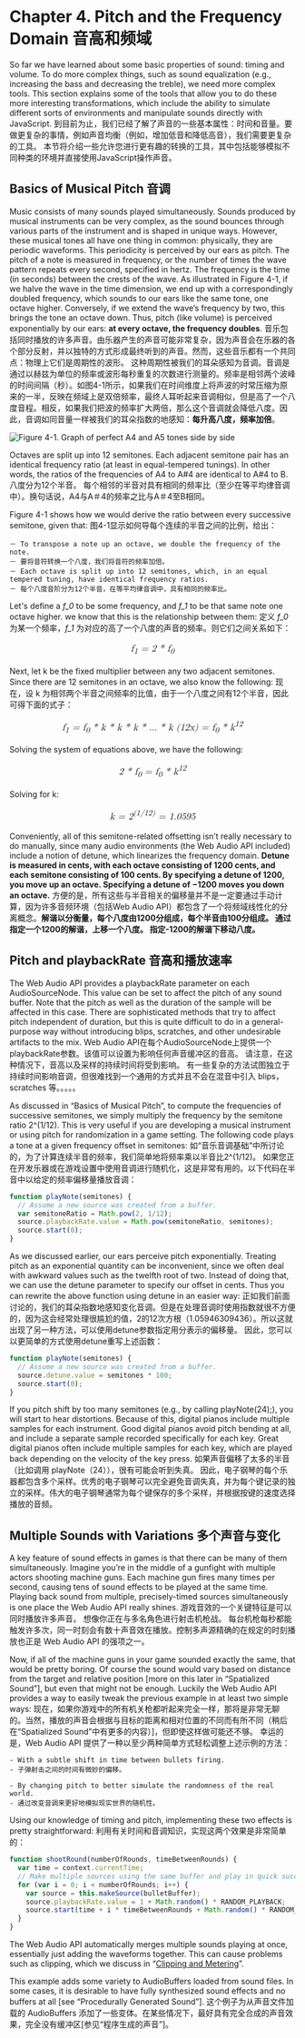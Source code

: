 # Chapter 4. Pitch and the Frequency Domain 音高和频域

So far we have learned about some basic properties of sound: timing and volume. To do more complex things, such as sound equalization (e.g., increasing the bass and decreasing the treble), we need more complex tools. This section explains some of the tools that allow you to do these more interesting transformations, which include the ability to simulate different sorts of environments and manipulate sounds directly with JavaScript.
到目前为止，我们已经了解了声音的一些基本属性：时间和音量。要做更复杂的事情，例如声音均衡（例如，增加低音和降低高音），我们需要更复杂的工具。 本节将介绍一些允许您进行更有趣的转换的工具，其中包括能够模拟不同种类的环境并直接使用JavaScript操作声音。

## Basics of Musical Pitch 音调

Music consists of many sounds played simultaneously. Sounds produced by musical instruments can be very complex, as the sound bounces through various parts of the instrument and is shaped in unique ways. However, these musical tones all have one thing in common: physically, they are periodic waveforms. This periodicity is perceived by our ears as pitch. The pitch of a note is measured in frequency, or the number of times the wave pattern repeats every second, specified in hertz. The frequency is the time (in seconds) between the crests of the wave. As illustrated in Figure 4-1, if we halve the wave in the time dimension, we end up with a correspondingly doubled frequency, which sounds to our ears like the same tone, one octave higher. Conversely, if we extend the wave’s frequency by two, this brings the tone an octave down. Thus, pitch (like volume) is perceived exponentially by our ears: **at every octave, the frequency doubles**.
音乐包括同时播放的许多声音。由乐器产生的声音可能非常复杂，因为声音会在乐器的各个部分反射，并以独特的方式形成最终听到的声音。然而，这些音乐都有一个共同点：物理上它们是周期性的波形。 这种周期性被我们的耳朵感知为音调。音调是通过以赫兹为单位的频率或波形每秒重复的次数进行测量的。频率是相邻两个波峰的时间间隔（秒）。如图4-1所示，如果我们在时间维度上将声波的时常压缩为原来的一半，反映在频域上是双倍频率，最终人耳听起来音调相似，但是高了一个八度音程。相反，如果我们把波的频率扩大两倍，那么这个音调就会降低八度。因此，音调如同音量一样被我们的耳朵指数的地感知：**每升高八度，频率加倍**。

![Figure 4-1. Graph of perfect A4 and A5 tones side by side](http://orm-chimera-prod.s3.amazonaws.com/1234000001552/images/waap_0401.png)

Octaves are split up into 12 semitones. Each adjacent semitone pair has an identical frequency ratio (at least in equal-tempered tunings). In other words, the ratios of the frequencies of A4 to A#4 are identical to A#4 to B.
八度分为12个半音。 每个相邻的半音对具有相同的频率比（至少在等平均律音调中）。换句话说，A4与A＃4的频率之比与A＃4至B相同。

Figure 4-1 shows how we would derive the ratio between every successive semitone, given that:
图4-1显示如何导每个连续的半音之间的比例，给出：

    － To transpose a note up an octave, we double the frequency of the note.
    － 要将音符转换一个八度，我们将音符的频率加倍。
    － Each octave is split up into 12 semitones, which, in an equal tempered tuning, have identical frequency ratios.
    － 每个八度音阶分为12个半音，在等平均律音调中，具有相同的频率比。

Let's define a *f_0* to be some frequency, and *f_1* to be that same note one octave higher. we know that this is the relationship between them:
定义 *f_0* 为某一个频率，*f_1* 为对应的高了一个八度的声音的频率。则它们之间关系如下：
<p style="text-align:center; 
    font-style:italic; 
    font-size:1.2em;
    font-family:'Computer Modern Math', 'Latin Modern Math'">
f<sub>1</sub> = 2 * f<sub>0</sub>
</p>
Next, let k be the fixed multiplier between any two adjacent semitones. Since there are 12 semitones in an octave, we also know the following:
现在，设 k 为相邻两个半音之间频率的比值，由于一个八度之间有12个半音，因此可得下面的式子：
<p style="text-align:center; 
    font-style:italic; 
    font-size:1.2em;
    font-family:'Computer Modern Math', 'Latin Modern Math'">
f<sub>1</sub> = f<sub>0</sub> * k * k * k * ... * k (12x) = f<sub>0</sub> * k<sup>12</sup>
</p>
Solving the system of equations above, we have the following:
<p style="text-align:center; 
    font-style:italic; 
    font-size:1.2em;
    font-family:'Computer Modern Math', 'Latin Modern Math'">
2 * f<sub>0</sub> = f<sub>0</sub> * k<sup>12</sup>
</p>
Solving for k:
<p style="text-align:center; 
    font-style:italic; 
    font-size:1.2em;
    font-family:'Computer Modern Math', 'Latin Modern Math'">
k = 2<sup>(1/12)</sup> = 1.0595
</p>

Conveniently, all of this semitone-related offsetting isn’t really necessary to do manually, since many audio environments (the Web Audio API included) include a notion of detune, which linearizes the frequency domain. **Detune is measured in cents, with each octave consisting of 1200 cents, and each semitone consisting of 100 cents. By specifying a detune of 1200, you move up an octave. Specifying a detune of −1200 moves you down an octave.**
方便的是，所有这些与半音相关的偏移量并不是一定要通过手动计算，因为许多音频环境（包括Web Audio API）都包含了一个将频域线性化的分离概念。**解谐以分衡量，每个八度由1200分组成，每个半音由100分组成。 通过指定一个1200的解谐，上移一个八度。 指定-1200的解谐下移动八度。**

## Pitch and playbackRate 音高和播放速率

The Web Audio API provides a playbackRate parameter on each AudioSourceNode. This value can be set to affect the pitch of any sound buffer. Note that the pitch as well as the duration of the sample will be affected in this case. There are sophisticated methods that try to affect pitch independent of duration, but this is quite difficult to do in a general-purpose way without introducing blips, scratches, and other undesirable artifacts to the mix.
Web Audio API在每个AudioSourceNode上提供一个playbackRate参数。该值可以设置为影响任何声音缓冲区的音高。 请注意，在这种情况下，音高以及采样的持续时间将受到影响。 有一些复杂的方法试图独立于持续时间影响音调，但很难找到一个通用的方式并且不会在混音中引入 blips，scratches 等。。。。。

As discussed in “Basics of Musical Pitch”, to compute the frequencies of successive semitones, we simply multiply the frequency by the semitone ratio 2^(1/12). This is very useful if you are developing a musical instrument or using pitch for randomization in a game setting. The following code plays a tone at a given frequency offset in semitones:
如“音乐音调基础”中所讨论的，为了计算连续半音的频率，我们简单地将频率乘以半音比2^(1/12)。 如果您正在开发乐器或在游戏设置中使用音调进行随机化，这是非常有用的。以下代码在半音中以给定的频率偏移量播放音调：

```js
function playNote(semitones) {
  // Assume a new source was created from a buffer.
  var semitoneRatio = Math.pow(2, 1/12);
  source.playbackRate.value = Math.pow(semitoneRatio, semitones);
  source.start(0);
}
```

As we discussed earlier, our ears perceive pitch exponentially. Treating pitch as an exponential quantity can be inconvenient, since we often deal with awkward values such as the twelfth root of two. Instead of doing that, we can use the detune parameter to specify our offset in cents. Thus you can rewrite the above function using detune in an easier way:
正如我们前面讨论的，我们的耳朵指数地感知变化音调。但是在处理音调时使用指数就很不方便的，因为这会经常处理很尴尬的值，2的12次方根（1.05946309436）。所以这就出现了另一种方法，可以使用detune参数指定用分表示的偏移量。 因此，您可以以更简单的方式使用detune重写上述函数：

```js
function playNote(semitones) {
  // Assume a new source was created from a buffer.
  source.detune.value = semitones * 100;
  source.start(0);
}
```

If you pitch shift by too many semitones (e.g., by calling playNote(24);), you will start to hear distortions. Because of this, digital pianos include multiple samples for each instrument. Good digital pianos avoid pitch bending at all, and include a separate sample recorded specifically for each key. Great digital pianos often include multiple samples for each key, which are played back depending on the velocity of the key press.
如果声音偏移了太多的半音（比如调用 playNote（24）），很有可能会听到失真。 因此，电子钢琴的每个乐器都包含多个采样。优秀的电子钢琴可以完全避免音调失真，并为每个键记录的独立的采样。伟大的电子钢琴通常为每个键保存的多个采样，并根据按键的速度选择播放的音频。

## Multiple Sounds with Variations 多个声音与变化

A key feature of sound effects in games is that there can be many of them simultaneously. Imagine you’re in the middle of a gunfight with multiple actors shooting machine guns. Each machine gun fires many times per second, causing tens of sound effects to be played at the same time. Playing back sound from multiple, precisely-timed sources simultaneously is one place the Web Audio API really shines.
游戏音效的一个关键特征是可以同时播放许多声音。 想像你正在与多名角色进行射击机枪战。 每台机枪每秒都能触发许多次，同一时刻会有数十声音效在播放。控制多声源精确的在规定的时刻播放也正是 Web Audio API 的强项之一。

Now, if all of the machine guns in your game sounded exactly the same, that would be pretty boring. Of course the sound would vary based on distance from the target and relative position [more on this later in “Spatialized Sound”], but even that might not be enough. Luckily the Web Audio API provides a way to easily tweak the previous example in at least two simple ways:
现在，如果你游戏中的所有机关枪都听起来完全一样，那将是非常无聊的。当然，播放的声音会根据与目标的距离和相对位置的不同而有所不同（稍后在“Spatialized Sound”中有更多的内容）]，但即使这样做可能还不够。 幸运的是，Web Audio API 提供了一种以至少两种简单方式轻松调整上述示例的方法：

    - With a subtle shift in time between bullets firing.
    - 子弹射击之间的时间有微妙的偏移。

    - By changing pitch to better simulate the randomness of the real world.
    - 通过改变音调来更好地模拟现实世界的随机性。

Using our knowledge of timing and pitch, implementing these two effects is pretty straightforward:
利用有关时间和音调知识，实现这两个效果是非常简单的：

```js
function shootRound(numberOfRounds, timeBetweenRounds) {
  var time = context.currentTime;
  // Make multiple sources using the same buffer and play in quick succession.
  for (var i = 0; i < numberOfRounds; i++) {
    var source = this.makeSource(bulletBuffer);
    source.playbackRate.value = 1 + Math.random() * RANDOM_PLAYBACK;
    source.start(time + i * timeBetweenRounds + Math.random() * RANDOM_VOLUME);
  }
}
```

The Web Audio API automatically merges multiple sounds playing at once, essentially just adding the waveforms together. This can cause problems such as clipping, which we discuss in “<a href='http://chimera.labs.oreilly.com/books/1234000001552/ch03.html#s03_3'>Clipping and Metering</a>”.

This example adds some variety to AudioBuffers loaded from sound files. In some cases, it is desirable to have fully synthesized sound effects and no buffers at all [see “Procedurally Generated Sound”].
这个例子为从声音文件加载的 AudioBuffers 添加了一些变体。在某些情况下，最好具有完全合成的声音效果，完全没有缓冲区[参见“程序生成的声音”]。












